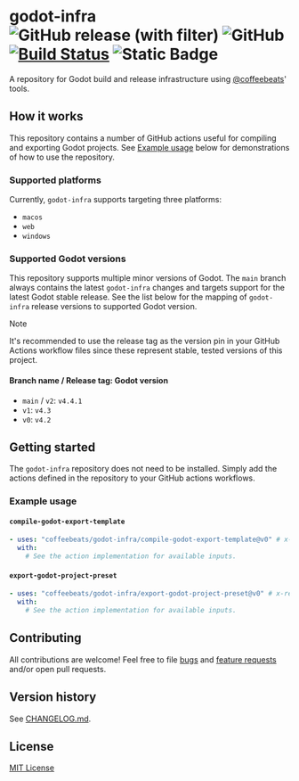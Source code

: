 # **godot-infra** ![GitHub release (with filter)](https://img.shields.io/github/v/release/coffeebeats/godot-infra) ![GitHub](https://img.shields.io/github/license/coffeebeats/godot-infra) [![Build Status](https://img.shields.io/github/actions/workflow/status/coffeebeats/godot-infra/publish-image-godot-infra.yaml?branch=main)](https://github.com/coffeebeats/godot-infra/actions?query=branch%3Amain+workflow%3Apublish-image-godot-infra) ![Static Badge](https://img.shields.io/badge/godot-v4.4.1-478cbf)

A repository for Godot build and release infrastructure using [@coffeebeats](https://github.com/coffeebeats?tab=repositories)' tools.

## **How it works**

This repository contains a number of GitHub actions useful for compiling and exporting Godot projects. See [Example usage](#example-usage) below for demonstrations of how to use the repository.

### Supported platforms

Currently, `godot-infra` supports targeting three platforms:

- `macos`
- `web`
- `windows`

### Supported Godot versions

This repository supports multiple minor versions of Godot. The `main` branch always contains the latest `godot-infra` changes and targets support for the latest Godot stable release. See the list below for the mapping of `godot-infra` release versions to supported Godot version.

> [!NOTE]
> It's recommended to use the release tag as the version pin in your GitHub Actions workflow files since these represent stable, tested versions of this project.

#### Branch name / Release tag: Godot version

- `main` / `v2`: `v4.4.1`
- `v1`: `v4.3`
- `v0`: `v4.2`

## **Getting started**

The `godot-infra` repository does not need to be installed. Simply add the actions defined in the repository to your GitHub actions workflows.

### **Example usage**

#### **`compile-godot-export-template`**

```yaml
- uses: "coffeebeats/godot-infra/compile-godot-export-template@v0" # x-release-please-major
  with:
    # See the action implementation for available inputs.
```

#### **`export-godot-project-preset`**

```yaml
- uses: "coffeebeats/godot-infra/export-godot-project-preset@v0" # x-release-please-major
  with:
    # See the action implementation for available inputs.
```

## **Contributing**

All contributions are welcome! Feel free to file [bugs](https://github.com/coffeebeats/godot-infra/issues/new?assignees=&labels=bug&projects=&template=bug-report.md&title=) and [feature requests](https://github.com/coffeebeats/godot-infra/issues/new?assignees=&labels=enhancement&projects=&template=feature-request.md&title=) and/or open pull requests.

## **Version history**

See [CHANGELOG.md](https://github.com/coffeebeats/godot-infra/blob/main/CHANGELOG.md).

## **License**

[MIT License](https://github.com/coffeebeats/godot-infra/blob/main/LICENSE)
